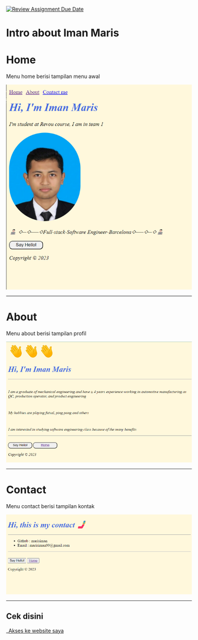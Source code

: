 [![Review Assignment Due Date](https://classroom.github.com/assets/deadline-readme-button-24ddc0f5d75046c5622901739e7c5dd533143b0c8e959d652212380cedb1ea36.svg)](https://classroom.github.com/a/l9v8sNrv)

<h1>Intro about Iman Maris</h1>

Home
==================
Menu home berisi tampilan menu awal 

![home](my-photo/image.png)

---

About
==================
Menu about berisi tampilan profil 

![about](my-photo/image-1.png)

---

Contact
==================
Menu contact berisi tampilan kontak 

![contact](my-photo/image-2.png)

---

Cek disini
------------------
_[Akses ke website saya](https://iman-maris-weekly-w1.netlify.app/)